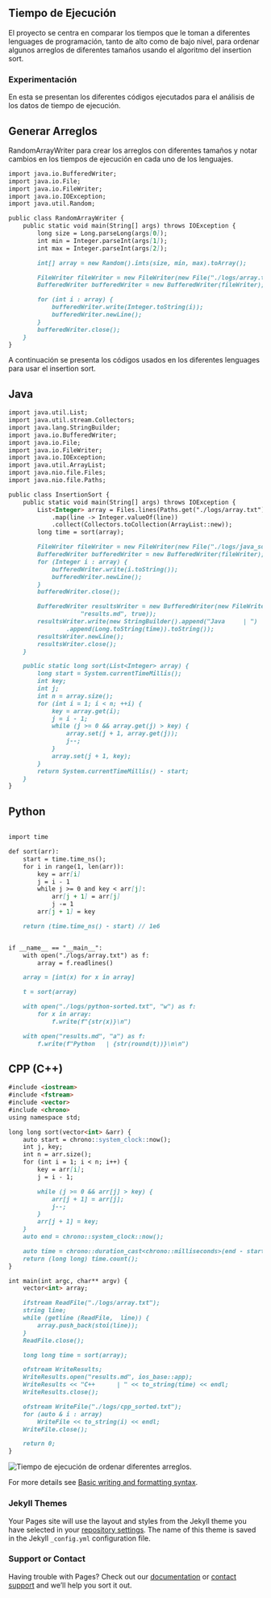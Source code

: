 ## Tiempo de Ejecución
El proyecto se centra en comparar los tiempos que le toman a diferentes lenguages de programación, tanto de alto como de bajo nivel, para ordenar algunos arreglos de diferentes tamaños usando el algoritmo del insertion sort.

### Experimentación
En esta se presentan los diferentes códigos ejecutados para el análisis de los datos de tiempo de ejecución.
## Generar Arreglos
RandomArrayWriter para crear los arreglos con diferentes tamaños y notar cambios en los tiempos de ejecución en cada uno de los lenguajes.
```markdown
import java.io.BufferedWriter;
import java.io.File;
import java.io.FileWriter;
import java.io.IOException;
import java.util.Random;

public class RandomArrayWriter {
    public static void main(String[] args) throws IOException {
        long size = Long.parseLong(args[0]);
        int min = Integer.parseInt(args[1]);
        int max = Integer.parseInt(args[2]);

        int[] array = new Random().ints(size, min, max).toArray();

        FileWriter fileWriter = new FileWriter(new File("./logs/array.txt"));
        BufferedWriter bufferedWriter = new BufferedWriter(fileWriter);

        for (int i : array) {
            bufferedWriter.write(Integer.toString(i));
            bufferedWriter.newLine();
        }
        bufferedWriter.close();
    }
}
```
A continuación se presenta los códigos usados en los diferentes lenguages para usar el insertion sort.
## Java
```markdown
import java.util.List;
import java.util.stream.Collectors;
import java.lang.StringBuilder;
import java.io.BufferedWriter;
import java.io.File;
import java.io.FileWriter;
import java.io.IOException;
import java.util.ArrayList;
import java.nio.file.Files;
import java.nio.file.Paths;

public class InsertionSort {
    public static void main(String[] args) throws IOException {
        List<Integer> array = Files.lines(Paths.get("./logs/array.txt"))
            .map(line -> Integer.valueOf(line))
            .collect(Collectors.toCollection(ArrayList::new));
        long time = sort(array);

        FileWriter fileWriter = new FileWriter(new File("./logs/java_sorted.txt"));
        BufferedWriter bufferedWriter = new BufferedWriter(fileWriter);
        for (Integer i : array) {
            bufferedWriter.write(i.toString());
            bufferedWriter.newLine();
        }
        bufferedWriter.close();

        BufferedWriter resultsWriter = new BufferedWriter(new FileWriter(
                    "results.md", true));
        resultsWriter.write(new StringBuilder().append("Java     | ")
                .append(Long.toString(time)).toString());
        resultsWriter.newLine();
        resultsWriter.close();
    }

    public static long sort(List<Integer> array) {
        long start = System.currentTimeMillis();
        int key;
        int j;
        int n = array.size();
        for (int i = 1; i < n; ++i) {
            key = array.get(i);
            j = i - 1;
            while (j >= 0 && array.get(j) > key) {
                array.set(j + 1, array.get(j));
                j--;
            }
            array.set(j + 1, key);
        }
        return System.currentTimeMillis() - start;
    }
}
```
## Python
```markdown

import time

def sort(arr):
    start = time.time_ns();
    for i in range(1, len(arr)):
        key = arr[i]
        j = i - 1
        while j >= 0 and key < arr[j]:
            arr[j + 1] = arr[j]
            j -= 1
        arr[j + 1] = key

    return (time.time_ns() - start) // 1e6


if __name__ == "__main__":
    with open("./logs/array.txt") as f:
        array = f.readlines()

    array = [int(x) for x in array]

    t = sort(array)

    with open("./logs/python-sorted.txt", "w") as f:
        for x in array:
            f.write(f"{str(x)}\n")

    with open("results.md", "a") as f:
        f.write(f"Python   | {str(round(t))}\n\n")
```
## CPP (C++)
```markdown
#include <iostream>
#include <fstream>
#include <vector>
#include <chrono>
using namespace std;

long long sort(vector<int> &arr) {
    auto start = chrono::system_clock::now();
    int j, key;
    int n = arr.size();
    for (int i = 1; i < n; i++) {
        key = arr[i];
        j = i - 1;

        while (j >= 0 && arr[j] > key) {
            arr[j + 1] = arr[j];
            j--;
        }
        arr[j + 1] = key;
    }
    auto end = chrono::system_clock::now();

    auto time = chrono::duration_cast<chrono::milliseconds>(end - start);
    return (long long) time.count();
}

int main(int argc, char** argv) {
    vector<int> array;

    ifstream ReadFile("./logs/array.txt");
    string line;
    while (getline (ReadFile,  line)) {
        array.push_back(stoi(line));
    }
    ReadFile.close();

    long long time = sort(array);

    ofstream WriteResults;
    WriteResults.open("results.md", ios_base::app);
    WriteResults << "C++      | " << to_string(time) << endl;
    WriteResults.close();

    ofstream WriteFile("./logs/cpp_sorted.txt");
    for (auto & i : array)
        WriteFile << to_string(i) << endl;
    WriteFile.close();

    return 0;
}
```


![Tiempo de ejecución de ordenar diferentes arreglos.]("Tiempo.jpg")


For more details see [Basic writing and formatting syntax](https://docs.github.com/en/github/writing-on-github/getting-started-with-writing-and-formatting-on-github/basic-writing-and-formatting-syntax).

### Jekyll Themes

Your Pages site will use the layout and styles from the Jekyll theme you have selected in your [repository settings](https://github.com/AndresQuimbita/ProyectoOrganizacion/settings/pages). The name of this theme is saved in the Jekyll `_config.yml` configuration file.

### Support or Contact

Having trouble with Pages? Check out our [documentation](https://docs.github.com/categories/github-pages-basics/) or [contact support](https://support.github.com/contact) and we’ll help you sort it out.
